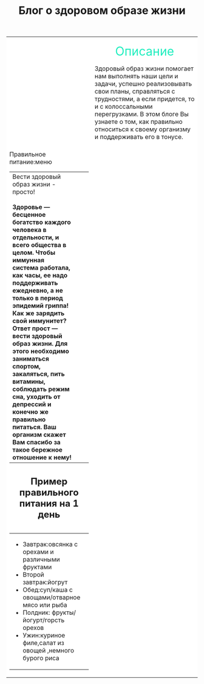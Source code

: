 <html>
<head>
<title> Здоровый образ жизни </title>
<link rel=" icon" href=icon.ico>
</head>
<body topmargin=70  background=http://econet.ru/media/413/kindeditor/image/201401/20140130125901.jpg>
<h1 align=center> Блог о здоровом образе жизни </h1>
 <br>
<table align=center  cellspacing=0  bgcolor=white>
<tr>   <td height=240 width=300 background=gtx-690.jpg>
<td> </td> 
<td width=600> <p align=center> <font color=#21eebf size=6 >Описание </font> </p> <font size=3>Здоровый образ жизни помогает нам выполнять наши цели и задачи, успешно реализовывать свои планы, справляться с трудностями, а если придется, то и с колоссальными перегрузками. <b></b> В этом блоге Вы узнаете о том, как правильно относиться к своему организму и поддерживать его в тонусе.</font></td>
<tr>
<td colspan=2 height=200> 
<table    align=center>
<tr>
<td width=600 height=200> Вести здоровый образ жизни - просто!</b></font><br> <br><b> Здоровье — бесценное богатство каждого человека в отдельности, и всего общества в целом. Чтобы иммунная система работала, как часы, ее надо поддерживать ежедневно, а не только в период эпидемий гриппа! Как же зарядить свой иммунитет? Ответ прост — вести здоровый образ жизни. Для этого необходимо заниматься спортом, закаляться, пить витамины, соблюдать режим сна, уходить от депрессий и конечно же правильно питаться. Ваш организм скажет Вам спасибо за такое бережное отношение к нему!</b>  <b> <i> <font color=#000066 size=4> </td>
<br>
Правильное питание:меню</td>
<td width=275 background=gtx.jpg></td>
</tr>
</table>
<h2 align=center> Пример правильного питания на 1 день </h2>
<table align=left  cellspacing=0 >
<tr>
<td width=250 height=300 background=fon.png valign=top> 
<ul type=disc>
<li>Завтрак:овсянка c орехами и различными фруктами 
<li>Второй завтрак:йогрут
<li>Обед:суп/каша с овощами/отварное мясо или рыба
<li>Полдник: фрукты/йогурт/горсть орехов
<li>Ужин:куриное филе,салат из овощей ,немного бурого риса

</ul>
 </td> 
</ul>
</td> 
 </tr>
</table>      
</body>      
</html>
